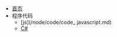 - [首页](/node/README.md)
- 程序代码
  - [js](/node/code/code_ javascript.md)
  - [C#](/node/code_csharp.md)